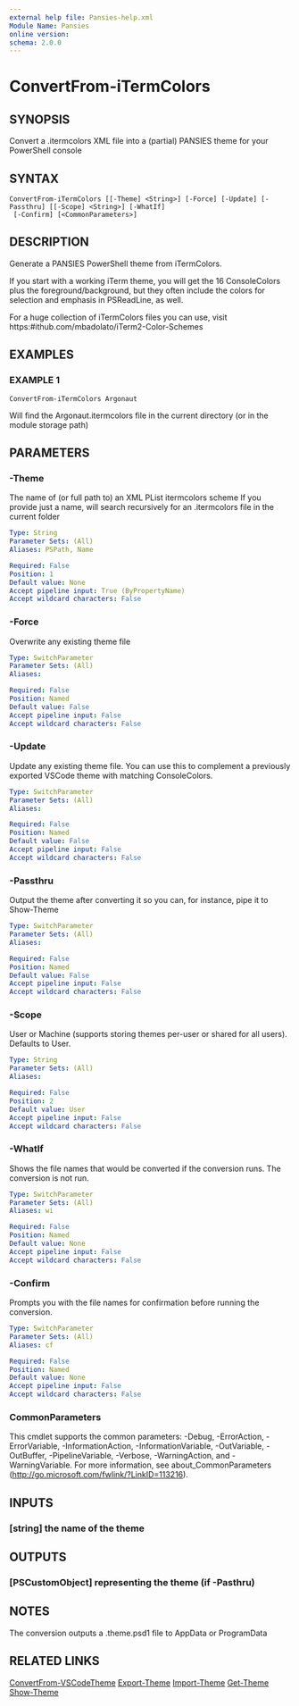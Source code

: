 ```yaml
---
external help file: Pansies-help.xml
Module Name: Pansies
online version: 
schema: 2.0.0
---
```


# ConvertFrom-iTermColors

## SYNOPSIS
Convert a .itermcolors XML file into a (partial) PANSIES theme for your PowerShell console

## SYNTAX

```
ConvertFrom-iTermColors [[-Theme] <String>] [-Force] [-Update] [-Passthru] [[-Scope] <String>] [-WhatIf]
 [-Confirm] [<CommonParameters>]
```

## DESCRIPTION
Generate a PANSIES PowerShell theme from iTermColors.

If you start with a working iTerm theme, you will get the 16 ConsoleColors plus the foreground/background, but they often include the colors for selection and emphasis in PSReadLine, as well.

For a huge collection of iTermColors files you can use, visit https:#ithub.com/mbadolato/iTerm2-Color-Schemes

## EXAMPLES

### EXAMPLE 1
```
ConvertFrom-iTermColors Argonaut
```

Will find the Argonaut.itermcolors file in the current directory (or in the module storage path)

## PARAMETERS

### -Theme
The name of (or full path to) an XML PList itermcolors scheme
If you provide just a name, will search recursively for an .itermcolors file in the current folder

```yaml
Type: String
Parameter Sets: (All)
Aliases: PSPath, Name

Required: False
Position: 1
Default value: None
Accept pipeline input: True (ByPropertyName)
Accept wildcard characters: False
```

### -Force
Overwrite any existing theme file

```yaml
Type: SwitchParameter
Parameter Sets: (All)
Aliases: 

Required: False
Position: Named
Default value: False
Accept pipeline input: False
Accept wildcard characters: False
```

### -Update
Update any existing theme file. You can use this to complement a previously exported VSCode theme with matching ConsoleColors.

```yaml
Type: SwitchParameter
Parameter Sets: (All)
Aliases: 

Required: False
Position: Named
Default value: False
Accept pipeline input: False
Accept wildcard characters: False
```

### -Passthru
Output the theme after converting it so you can, for instance, pipe it to Show-Theme

```yaml
Type: SwitchParameter
Parameter Sets: (All)
Aliases: 

Required: False
Position: Named
Default value: False
Accept pipeline input: False
Accept wildcard characters: False
```

### -Scope
User or Machine (supports storing themes per-user or shared for all users). Defaults to User.


```yaml
Type: String
Parameter Sets: (All)
Aliases: 

Required: False
Position: 2
Default value: User
Accept pipeline input: False
Accept wildcard characters: False
```

### -WhatIf
Shows the file names that would be converted if the conversion runs.
The conversion is not run.

```yaml
Type: SwitchParameter
Parameter Sets: (All)
Aliases: wi

Required: False
Position: Named
Default value: None
Accept pipeline input: False
Accept wildcard characters: False
```

### -Confirm
Prompts you with the file names for confirmation before running the conversion.

```yaml
Type: SwitchParameter
Parameter Sets: (All)
Aliases: cf

Required: False
Position: Named
Default value: None
Accept pipeline input: False
Accept wildcard characters: False
```

### CommonParameters
This cmdlet supports the common parameters: -Debug, -ErrorAction, -ErrorVariable, -InformationAction, -InformationVariable, -OutVariable, -OutBuffer, -PipelineVariable, -Verbose, -WarningAction, and -WarningVariable. For more information, see about_CommonParameters (http://go.microsoft.com/fwlink/?LinkID=113216).

## INPUTS

### [string] the name of the theme

## OUTPUTS

### [PSCustomObject] representing the theme (if -Pasthru)

## NOTES
The conversion outputs a .theme.psd1 file to AppData or ProgramData

## RELATED LINKS

[ConvertFrom-VSCodeTheme]()
[Export-Theme]()
[Import-Theme]()
[Get-Theme]()
[Show-Theme]()